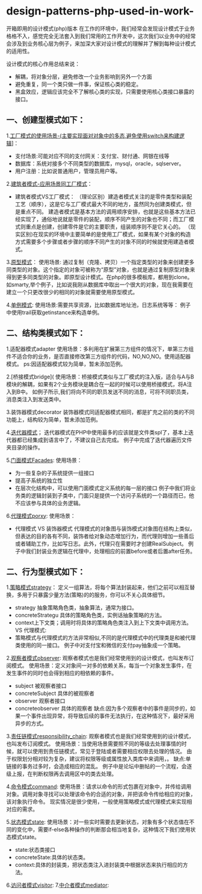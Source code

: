 # design-patterns-php-used-in-work-
开箱即用的设计模式(php)版本
在工作的环境中，我们经常会发现设计模式于业务格格不入，感觉完全无法套入到我们常用的工作开发中，这次我们以业务中的经常会涉及到业务核心层为例子，来加深大家对设计模式的理解并了解到每种设计模式的适用性。

设计模式的核心作用总结来说：
* 解耦，将对象分层，避免修改一个业务影响到另外一个方面
* 避免重复，同一个类只做一件事，保证核心类的稳定。
* 黑盒效应，逻辑应该完全不了解核心类的实现，只需要使用核心类接口暴露的接口。

## 一、创建型模式如下：                        
1.[工厂模式的使用场景-(主要实现面对对象中的多态,避免使用switch来构建逻辑](https://github.com/DrMute/design-patterns-php-used-in-work-/blob/master/factory.php)]：
* 支付场景:可能对应不同的支付网关：支付宝、财付通、网银在线等
* 数据库：系统对接多个不同类型的数据库，mysql，oracle，sqlserver。
* 用户注册：比如说普通用户，管理员用户等。


2.[建筑者模式-应用场景同工厂模式](https://github.com/DrMute/design-patterns-php-used-in-work-/blob/master/Builder.php)：

* 建筑者模式VS工厂模式：
  （理论区别）建造者模式关注的是零件类型和装配工艺（顺序），这是它与工厂模式最大不同的地方，虽然同为创建类模式，但是重点不同。
建造者模式是基本方法的调用顺序安排，也就是这些基本方法已经实现了，通俗地说就是零件的装配，顺序不同产生的对象也不同；而工厂模式则重点是创建，创建零件是它的主要职责，组装顺序则不是它关心的。
   （现实区别)在现实的环境中主要简单的是使用工厂模式，如果有某个对象的构造方式需要多个步骤或者步骤的顺序不同产生的对象不同的时候就使用建造者模式。


3.[原型模式](https://github.com/DrMute/design-patterns-php-used-in-work-/blob/master/Clone.php)：
 使用场景: 通过复制（克隆、拷贝）一个指定类型的对象来创建更多同类型的对象。这个指定的对象可被称为“原型”对象，也就是通过复制原型对象来得到更多同类型的对象。即原型设计模式。在php的很多模板库，都用到clone。如smarty,举个例子，比如说我刚从数据库中取出一个很大的对象，现在我需要在建立一个只更改很少的相同的对象就需要使用原型模式。
 
 
4.[单例模式](https://github.com/DrMute/design-patterns-php-used-in-work-/blob/master/single.php):
 使用场景:需要共享资源，比如数据库地址池，日志系统等等：
 例子中使用trail获取getinstance来构造单例。
 
 ## 二、结构类模式如下：
 1.适配器模式adapter
 使用场景：多利用在扩展第三方组件的情况下，单第三方组件不适合你的业务，是否直接修改第三方组件的代码，NO,NO,NO。使用适配器模式。
 ps:因适配器模式较为简单，暂未添加范例。
 
 
 2.[桥接模式bridge](
 使用场景：桥接模式类似与工厂模式的注入版，适合与A与B模块的解耦，如果有2个业务模块是耦合在一起的时候可以使用桥接模式，将A注入到B中。
如例子所示,我们将向不同的职员发送不同的消息，可将不同职员类，消息类注入到发送类中。


3.装饰器模式decorator
 装饰器模式同适配器模式相同，都是扩充之前的类的不同功能上，结构较为简单，暂未添加范例。
 
 
 4.[迭代器模式](https://github.com/DrMute/design-patterns-php-used-in-work-/blob/master/iterator.php)；
 迭代器模式在PHP中使用最多的应该就是文件类spl了，基本上迭代器都已经集成到语言中了，不建议自己去完成。
 例子中完成了迭代器遍历文件夹目录的操作。
 
 
 5.[门面模式Facades](https://github.com/DrMute/design-patterns-php-used-in-work-/blob/master/Facades.php):
 使用场景：
 * 为一些复杂的子系统提供一组接口
 * 提高子系统的独立性
 * 在层次化结构中，可以使用门面模式定义系统的每一层的接口
 例子中我们将业务类的逻辑封装到子类中，门面只是提供一个访问子系统的一个路径而已，他不应该参与具体的业务逻辑。
 
 
 6.[代理模式porxy](https://github.com/DrMute/design-patterns-php-used-in-work-/blob/master/proxy.php):
 使用场景：
 * 代理模式 VS 装饰器模式
 代理模式的对象图与装饰模式对象图在结构上类似，但表达的目的各有不同，装饰者给对象动态增加行为，而代理则增加一些善后或者辅助工作，比如写日志。此外，代理只在需要时才创建RealSubject。
 例子中我们封装业务逻辑在代理中，处理相应的前置before或者后置after任务。
 
 
 ## 二、行为型模式如下：
 1.[策略模式strategy](https://github.com/DrMute/design-patterns-php-used-in-work-/blob/master/strategy.php)：
 定义一组算法，将每个算法封装起来，他们之前可以相互替换，多用于只暴露少量方法(策略)的的服务，你可以不关心具体细节。
 * strategy 抽象策略角色类，抽象算法，通常为接口。
 * concreteStrategu 具体的策略角色类，实例话抽象策略的方法。
 * context上下文类；调用时将具体的策略角色类注入到上下文类中调用方法。
 VS 代理模式:
 * 策略模式与代理模式的方法非常相似,不同的是代理模式中的代理类是和被代理类使用的同一接口。
 例子中对支付宝和微信的支付pay抽象成一个策略。
 
 2.[观察者模式observer](https://github.com/DrMute/design-patterns-php-used-in-work-/blob/master/observer.php):
 观察者模式也是我们经常使用到的设计模式，也叫发布订阅模式。
 使用场景：定义对象间一对多的依赖关系，每当一个对象发生事件，在发生事件的同时也会得到相应的相依赖的事件。
* subject 被观察者接口
* concreteSubject 具体的被观察者
* observer 观察者接口
* concreteobserver 具体的观察者
缺点:因为多个观察者中的事件是同步的，如果一个事件出现异常，将导致后续的事件无法执行，在这种情况下，最好采用异步的方式。


 3.[责任链模式responsibility_chain](https://github.com/DrMute/design-patterns-php-used-in-work-/blob/master/responsibility_chain):
 观察者模式也是我们经常使用到的设计模式，也叫发布订阅模式。
 使用场景：当使用场景需要照不同的等级去处理事情的时候，就可以使用到责任链模式，常见于登陆或者需要相应权限去处理的情况。
 由于权限划分相对较为复杂，建议将权限等级或属性放入类库中来调用，。
缺点:单链接的事务过多时，会造成相应的混乱。
例子中是论坛中删帖的一个流程，会逐级上报，在判断权限再去调用区中的类去处理。

 4.[命令模式command]():
 使用场景：请求以命令的形式包裹在对象中，并传给调用对象。调用对象寻找可以处理该命令的合适的对象，并把该命令传给相应的对象，该对象执行命令。
 现实情况是很少使用，一般使用策略模式或代理模式来实现相对应的需求。
 
 
  5.[状态模式state](https://github.com/DrMute/design-patterns-php-used-in-work-/blob/master/State.php):
使用场景：对一些实时需要去更新状态，对象有多个状态值在不同的变化中，需要if-else各种操作的判断那会相当地复杂，这种情况下我们使用状态模式state。

* state:状态类接口
* concreteState:具体的状态类。
* context:具体的封装类，把状态类注入进封装类中根据状态来执行相应的方法。
 
 
 6.[访问者模式visitor]():
 7.[中介者模式mediator]():
 

